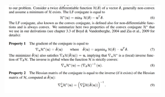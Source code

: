 ![a45f11c569f3f3cfbd27941607dd247](./%E9%9D%9E%E5%87%B8%E7%BA%A6%E6%9D%9F.assets/a45f11c569f3f3cfbd27941607dd247.png)

